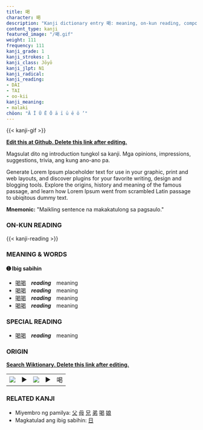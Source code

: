 ```yaml
---
title: 喝
character: 喝
description: "Kanji dictionary entry 喝: meaning, on-kun reading, compounds, origin, related kanji"
content_type: kanji
featured_image: "/喝.gif"
weight: 111
frequency: 111
kanji_grade: 1
kanji_strokes: 1
kanji_class: Jōyō
kanji_jlpt: N1
kanji_radical: 
kanji_reading: 
- DAI
- TAI
- oo-kii
kanji_meaning:
- malaki
chōon: "Ā Ī Ū Ē Ō ā ī ū ē ō ’"
---
```

[//]: # (Don't edit the line below. Kanji animated GIF code is automatically generated.)
{{< kanji-gif >}}

[//]: # (Edit below this line.)

**[Edit this at Github. Delete this link after editing.](https://github.com/tim0g/tim/tree/main/content/kanji/喝/index.md)**

Magsulat dito ng introduction tungkol sa kanji. Mga opinions, impressions, suggestions, trivia, ang kung ano-ano pa.

Generate Lorem Ipsum placeholder text for use in your graphic, print and web layouts, and discover plugins for your favorite writing, design and blogging tools. Explore the origins, history and meaning of the famous passage, and learn how Lorem Ipsum went from scrambled Latin passage to ubiqitous dummy text.
 
**Mnemonic:** "Maikling sentence na makakatulong sa pagsaulo."

### ON-KUN READING

[//]: # (Don't edit the line below. ON-KUN READING code is automatically generated.)
{{< kanji-reading >}}

### MEANING & WORDS

#### ➊ **Ibig sabihin**
  - [喝](../喝)[喝](../喝)　***reading***　meaning
  - [喝](../喝)[喝](../喝)　***reading***　meaning
  - [喝](../喝)[喝](../喝)　***reading***　meaning
  - [喝](../喝)[喝](../喝)　***reading***　meaning

### SPECIAL READING
  - [喝](../喝)[喝](../喝)　***reading***　meaning

### ORIGIN

**[Search Wiktionary. Delete this link after editing.](https://wiktionary.org/wiki/喝)**
<table class="kanji-table"><tr><td>
<img src="60px-喝-bronze.svg.png">
</td><td>▶</td><td>
<img src="60px-喝-oracle.svg.png">
</td><td>▶</td>
<td class="kanji-origin">喝</td>
</tr></table>

### RELATED KANJI
- Miyembro ng pamilya: [父](../父) [母](../母) [兄](../兄) [弟](../弟) [喝](../喝) [娘](../娘)
- Magkatulad ang ibig sabihin: [日](../日)
